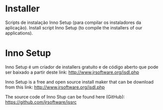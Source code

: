 Installer
=========

Scripts de instalação Inno Setup (para compilar os instaladores da aplicação).
Install script Inno Setup (to compile the installers of our applications).

Inno Setup
=========

Inno Setup é um criador de installers gratuito e de código aberto que pode ser baixado a partir deste link: http://www.jrsoftware.org/isdl.php

Inno Setup is a free and open source install maker that can be download from this link: http://www.jrsoftware.org/isdl.php

The source code of Inno Stup can be found here (GitHub): https://github.com/jrsoftware/issrc

